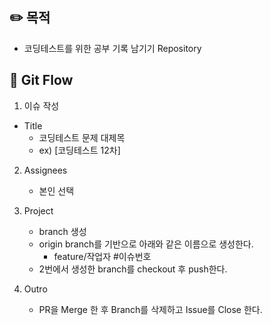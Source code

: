 ## ✏️ 목적

- 코딩테스트를 위한 공부 기록 남기기 Repository

## 📝 Git Flow
1. 이슈 작성
  - Title
    - 코딩테스트 문제 대제목
    - ex) [코딩테스트 12차]
 
2. Assignees
    - 본인 선택

3. Project
    - branch 생성
    - origin branch를 기반으로 아래와 같은 이름으로 생성한다.
        - feature/작업자 #이슈번호
    - 2번에서 생성한 branch를 checkout 후 push한다.

4. Outro
    - PR을 Merge 한 후 Branch를 삭제하고 Issue를 Close 한다.
